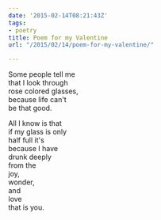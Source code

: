 ```yaml
---
date: '2015-02-14T08:21:43Z'
tags:
- poetry
title: Poem for my Valentine
url: "/2015/02/14/poem-for-my-valentine/"

---
```

Some people tell me  
that I look through  
rose colored glasses,  
because life can't  
be that good.

All I know is that  
if my glass is only  
half full it's  
because I have  
drunk deeply  
from the  
joy,  
wonder,  
and  
love  
that is you.

